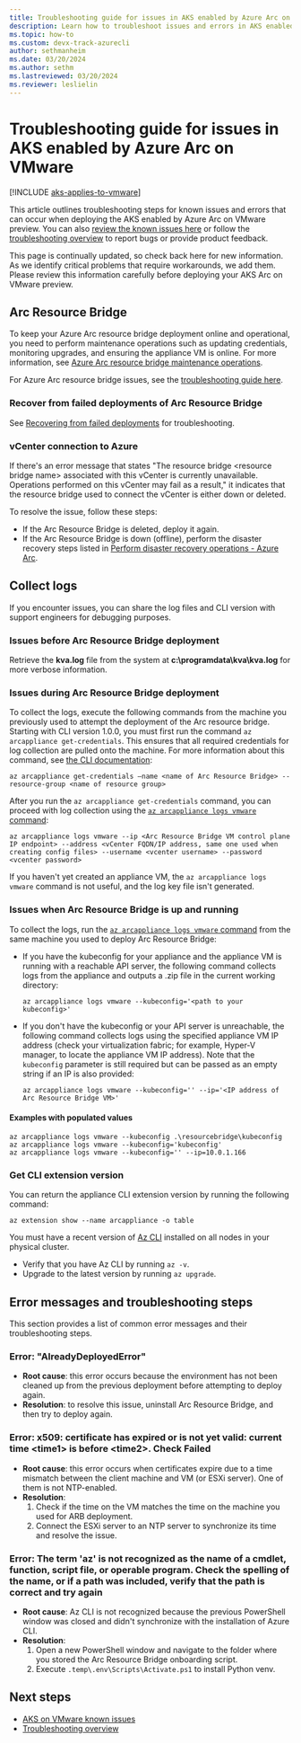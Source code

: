 ```yaml
---
title: Troubleshooting guide for issues in AKS enabled by Azure Arc on VMware (preview)
description: Learn how to troubleshoot issues and errors in AKS enabled by Arc on VMware.
ms.topic: how-to
ms.custom: devx-track-azurecli
author: sethmanheim
ms.date: 03/20/2024
ms.author: sethm 
ms.lastreviewed: 03/20/2024
ms.reviewer: leslielin
---
```


# Troubleshooting guide for issues in AKS enabled by Azure Arc on VMware

[!INCLUDE [aks-applies-to-vmware](includes/aks-hci-applies-to-skus/aks-applies-to-vmware.md)]

This article outlines troubleshooting steps for known issues and errors that can occur when deploying the AKS enabled by Azure Arc on VMware preview. You can also [review the known issues here](aks-vmware-known-issues.md) or follow the [troubleshooting overview](aks-vmware-support-troubleshoot.md) to report bugs or provide product feedback.

This page is continually updated, so check back here for new information. As we identify critical problems that require workarounds, we add them. Please review this information carefully before deploying your AKS Arc on VMware preview.

## Arc Resource Bridge
To keep your Azure Arc resource bridge deployment online and operational, you need to perform maintenance operations such as updating credentials, monitoring upgrades, and ensuring the appliance VM is online. For more information, see [Azure Arc resource bridge maintenance operations](/azure/azure-arc/resource-bridge/maintenance#update-credentials-in-the-appliance-vm).

For Azure Arc resource bridge issues, see the [troubleshooting guide here](/azure/azure-arc/resource-bridge/troubleshoot-resource-bridge).

### Recover from failed deployments of Arc Resource Bridge

See [Recovering from failed deployments](/azure/azure-arc/vmware-vsphere/quick-start-connect-vcenter-to-arc-using-script#recovering-from-failed-deployments) for troubleshooting.

### vCenter connection to Azure

If there's an error message that states "The resource bridge \<resource bridge name\> associated with this vCenter is currently unavailable. Operations performed on this vCenter may fail as a result," it indicates that the resource bridge used to connect the vCenter is either down or deleted.

To resolve the issue, follow these steps:

- If the Arc Resource Bridge is deleted, deploy it again.
- If the Arc Resource Bridge is down (offline), perform the disaster recovery steps listed in [Perform disaster recovery operations - Azure Arc](/azure/azure-arc/vmware-vsphere/recover-from-resource-bridge-deletion).

## Collect logs

If you encounter issues, you can share the log files and CLI version with support engineers for debugging purposes.

### Issues before Arc Resource Bridge deployment

Retrieve the **kva.log** file from the system at **c:\programdata\kva\kva.log** for more verbose information.

### Issues during Arc Resource Bridge deployment

To collect the logs, execute the following commands from the machine you previously used to attempt the deployment of the Arc resource bridge. Starting with CLI version 1.0.0, you must first run the command `az arcappliance get-credentials`. This ensures that all required credentials for log collection are pulled onto the machine. For more information about this command, see [the CLI documentation](/cli/azure/arcappliance#az-arcappliance-get-credentials):

```azurecli
az arcappliance get-credentials –name <name of Arc Resource Bridge> --resource-group <name of resource group>
```

After you run the `az arcappliance get-credentials` command, you can proceed with log collection using the [`az arcappliance logs vmware` command](/cli/azure/arcappliance/logs#az-arcappliance-logs-vmware):

```azurecli
az arcappliance logs vmware --ip <Arc Resource Bridge VM control plane IP endpoint> --address <vCenter FQDN/IP address, same one used when creating config files> --username <vcenter username> --password <vcenter password>
```

If you haven't yet created an appliance VM, the `az arcappliance logs vmware` command is not useful, and the log key file isn't generated.

### Issues when Arc Resource Bridge is up and running

To collect the logs, run the [`az arcappliance logs vmware` command](/cli/azure/arcappliance/logs#az-arcappliance-logs-vmware) from the same machine you used to deploy Arc Resource Bridge:

- If you have the kubeconfig for your appliance and the appliance VM is running with a reachable API server, the following command collects logs from the appliance and outputs a .zip file in the current working directory:

  ```azurecli
  az arcappliance logs vmware --kubeconfig='<path to your kubeconfig>'
  ```

- If you don't have the kubeconfig or your API server is unreachable, the following command collects logs using the specified appliance VM IP address (check your virtualization fabric; for example, Hyper-V manager, to locate the appliance VM IP address). Note that the `kubeconfig` parameter is still required but can be passed as an empty string if an IP is also provided:

  ```azurecli
  az arcappliance logs vmware --kubeconfig='' --ip='<IP address of Arc Resource Bridge VM>'
  ```

#### Examples with populated values

```azurecli
az arcappliance logs vmware --kubeconfig .\resourcebridge\kubeconfig
az arcappliance logs vmware --kubeconfig='kubeconfig'
az arcappliance logs vmware --kubeconfig='' --ip=10.0.1.166
```

### Get CLI extension version

You can return the appliance CLI extension version by running the following command:

```azurecli
az extension show --name arcappliance -o table
```

You must have a recent version of [Az CLI](/cli/azure/install-azure-cli) installed on all nodes in your physical cluster.

- Verify that you have Az CLI by running `az -v`.
- Upgrade to the latest version by running `az upgrade`.

## Error messages and troubleshooting steps

This section provides a list of common error messages and their troubleshooting steps.

### Error: "AlreadyDeployedError"

- **Root cause**: this error occurs because the environment has not been cleaned up from the previous deployment before attempting to deploy again.
- **Resolution**: to resolve this issue, uninstall Arc Resource Bridge, and then try to deploy again.

### Error: x509: certificate has expired or is not yet valid: current time \<time1\> is before \<time2\>. Check Failed

- **Root cause**: this error occurs when certificates expire due to a time mismatch between the client machine and VM (or ESXi server). One of them is not NTP-enabled.
- **Resolution**:
  1. Check if the time on the VM matches the time on the machine you used for ARB deployment.
  1. Connect the ESXi server to an NTP server to synchronize its time and resolve the issue.

### Error: The term 'az' is not recognized as the name of a cmdlet, function, script file, or operable program. Check the spelling of the name, or if a path was included, verify that the path is correct and try again

- **Root cause**: Az CLI is not recognized because the previous PowerShell window was closed and didn't synchronize with the installation of Azure CLI.
- **Resolution**:
  1. Open a new PowerShell window and navigate to the folder where you stored the Arc Resource Bridge onboarding script.
  1. Execute `.temp\.env\Scripts\Activate.ps1` to install Python venv.

## Next steps

- [AKS on VMware known issues](aks-vmware-known-issues.md)
- [Troubleshooting overview](aks-vmware-support-troubleshoot.md)
